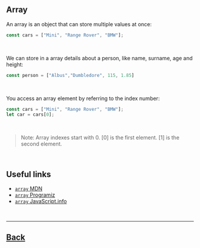 ## Array

An array is an object that can store multiple values at once:
```js
const cars = ["Mini", "Range Rover", "BMW"];
```
<br />

We can store in a array details about a person, like name, surname, age and height:
```js
const person = ["Albus","Dumbledore", 115, 1.85]
```
<br />

You access an array element by referring to the index number:
```js
const cars = ["Mini", "Range Rover", "BMW"];
let car = cars[0];
```
<br />

> Note: Array indexes start with 0. [0] is the first element. [1] is the second element.

<br />

## Useful links
- [`array` MDN](https://developer.mozilla.org/en-US/docs/Web/JavaScript/Reference/Global_Objects/Array)
- [`array` Programiz](https://www.programiz.com/javascript/array)
- [`array` JavaScript.info](https://javascript.info/array)

<br />

---
[Back](../README.md)
---